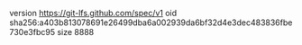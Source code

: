 version https://git-lfs.github.com/spec/v1
oid sha256:a403b813078691e26499dba6a002939da6bf32d4e3dec483836fbe730e3fbc95
size 8888
